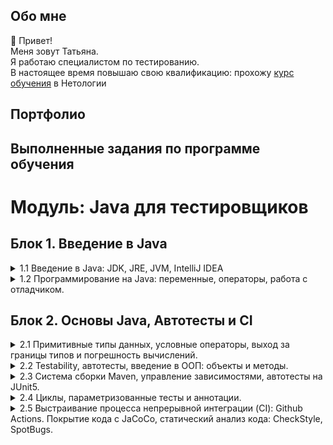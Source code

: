 ## Обо мне 
👋 Привет!
<br>Меня зовут Татьяна. 
<br>Я работаю специалистом по тестированию.
<br>В настоящее время повышаю свою квалификацию: прохожу [курс обучения](https://netology.ru/programs/qa-middle) в Нетологии

## Портфолио
## Выполненные задания по программе обучения

# Модуль: Java для тестировщиков

## Блок 1. Введение в Java

<details>
 <summary>1.1 Введение в Java: JDK, JRE, JVM, IntelliJ IDEA</summary>

  [Задача №1](https://github.com/TatianaRudikova/javaqa-homeworks-1_1_intro)
</details>
<details>
  <summary>1.2 Программирование на Java: переменные, операторы, работа с отладчиком.</summary>
    
[Задача №1](https://github.com/TatianaRudikova/javaqa-homeworks-1_2_programming1)
<br>[Задача №2](https://github.com/TatianaRudikova/javaqa-homeworks-1_2_programming2)

</details>

## Блок 2. Основы Java, Автотесты и CI

<details>
  <summary>2.1  Примитивные типы данных, условные операторы, выход за границы типов и погрешность вычислений.</summary>
    
[Задача №1](https://github.com/TatianaRudikova/javaqa-homeworks-2_1_data1)
<br>[Задача №2](https://github.com/TatianaRudikova/javaqa-homeworks-2_1_data2)
</details>
<details>
  <summary>2.2  Testability, автотесты, введение в ООП: объекты и методы.</summary>
    
  [Задача №1](https://github.com/TatianaRudikova/javaqa-homeworks-2_2_methods1)
  <br>[Задача №2](https://github.com/TatianaRudikova/javaqa-homeworks-2_2_methods2)
  <br>[Задача №3](https://github.com/TatianaRudikova/javaqa-homeworks-2_2_methods3)
</details>
<details>
<summary>2.3  Система сборки Maven, управление зависимостями, автотесты на JUnit5.</summary>
    
[Задача №1](https://github.com/TatianaRudikova/javaqa-homeworks-2_3_maven-junit1/tree/master)
</details>
<details>
<summary>2.4  Циклы, параметризованные тесты и аннотации.</summary>
    
[Задача №1](https://github.com/TatianaRudikova/javaqa-homeworks-2_4_params1)
<br>[Задача №2](https://github.com/TatianaRudikova/javaqa-homeworks-2_4_params2)
</details>
<details>
<summary>2.5  Выстраивание процесса непрерывной интеграции (CI): Github Actions. Покрытие кода с JaCoCo, статический анализ кода: CheckStyle, SpotBugs.</summary>
    
[Задача №1](https://github.com/TatianaRudikova/javaqa-homeworks-2_5_ci1)
</details>



<!--
**TatianaRudikova/TatianaRudikova** is a ✨ _special_ ✨ repository because its `README.md` (this file) appears on your GitHub profile.

Here are some ideas to get you started:

- 🔭 I’m currently working on ...
- 🌱 I’m currently learning ...
- 👯 I’m looking to collaborate on ...
- 🤔 I’m looking for help with ...
- 💬 Ask me about ...
- 📫 How to reach me: ...
- 😄 Pronouns: ...
- ⚡ Fun fact: ...
-->
